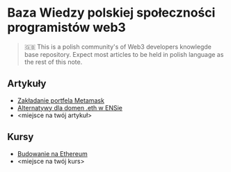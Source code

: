 # Baza Wiedzy polskiej społeczności programistów web3

> :uk: This is a polish community's of Web3 developers knowlegde base repository.
> Expect most articles to be held in polish language as the rest of this note.

## Artykuły

- [Zakładanie portfela Metamask](/zakladanie-portfela-metamask.md)
- [Alternatywy dla domen .eth w ENSie](/alternatywy-dla-domen-eth.md)
- <miejsce na twój artykuł>


## Kursy

- [Budowanie na Ethereum](https://github.com/WEB3-Devs-Poland/budowanie-na-ethereum)
- <miejsce na twój kurs>
